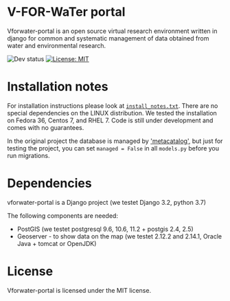 # V-FOR-WaTer portal

Vforwater-portal is an open source virtual research environment written in django for common and systematic management of data obtained from water and environmental research.

![Dev status](https://img.shields.io/badge/development%20status-2%20--%20Pre--alpha-orange)
 [![License: MIT](https://img.shields.io/badge/License-MIT-green.svg)](https://opensource.org/licenses/MIT)



# Installation notes

For installation instructions please look at [`install_notes.txt`](install_notes.txt).
There are no special dependencies on the LINUX distribution. We tested the installation on Fedora 36, Centos 7, and RHEL 7.
Code is still under development and comes with no guarantees.

In the original project the database is managed by ['metacatalog'](https://github.com/VForWaTer/metacatalog), but just for
testing the project, you can set `managed = False` in all `models.py` before you run migrations.

# Dependencies

vforwater-portal is a Django project (we testet Django 3.2, python 3.7)

The following components are needed:
* PostGIS (we testet postgresql 9.6, 10.6, 11.2 + postgis 2.4, 2.5)
* Geoserver - to show data on the map (we testet 2.12.2 and 2.14.1, Oracle Java + tomcat or OpenJDK)

# License

Vforwater-portal is licensed under the MIT license.
